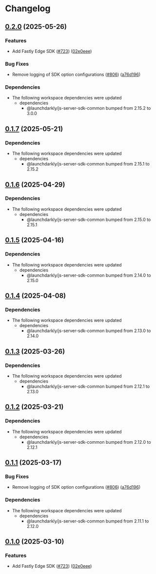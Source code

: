 # Changelog

## [0.2.0](https://github.com/nosnibor89/ld-sdk-criss-js-core/compare/fastly-server-sdk-v0.1.7...fastly-server-sdk-v0.2.0) (2025-05-26)


### Features

* Add Fastly Edge SDK ([#723](https://github.com/nosnibor89/ld-sdk-criss-js-core/issues/723)) ([02e0eee](https://github.com/nosnibor89/ld-sdk-criss-js-core/commit/02e0eeea8678e66911eb28c5ccca59e4956a1457))


### Bug Fixes

* Remove logging of SDK option configurations ([#806](https://github.com/nosnibor89/ld-sdk-criss-js-core/issues/806)) ([a76d196](https://github.com/nosnibor89/ld-sdk-criss-js-core/commit/a76d19690a7ef5932c36bfc974affc0a192c2d4f))


### Dependencies

* The following workspace dependencies were updated
  * dependencies
    * @launchdarkly/js-server-sdk-common bumped from 2.15.2 to 3.0.0

## [0.1.7](https://github.com/launchdarkly/js-core/compare/fastly-server-sdk-v0.1.6...fastly-server-sdk-v0.1.7) (2025-05-21)


### Dependencies

* The following workspace dependencies were updated
  * dependencies
    * @launchdarkly/js-server-sdk-common bumped from 2.15.1 to 2.15.2

## [0.1.6](https://github.com/launchdarkly/js-core/compare/fastly-server-sdk-v0.1.5...fastly-server-sdk-v0.1.6) (2025-04-29)


### Dependencies

* The following workspace dependencies were updated
  * dependencies
    * @launchdarkly/js-server-sdk-common bumped from 2.15.0 to 2.15.1

## [0.1.5](https://github.com/launchdarkly/js-core/compare/fastly-server-sdk-v0.1.4...fastly-server-sdk-v0.1.5) (2025-04-16)


### Dependencies

* The following workspace dependencies were updated
  * dependencies
    * @launchdarkly/js-server-sdk-common bumped from 2.14.0 to 2.15.0

## [0.1.4](https://github.com/launchdarkly/js-core/compare/fastly-server-sdk-v0.1.3...fastly-server-sdk-v0.1.4) (2025-04-08)


### Dependencies

* The following workspace dependencies were updated
  * dependencies
    * @launchdarkly/js-server-sdk-common bumped from 2.13.0 to 2.14.0

## [0.1.3](https://github.com/launchdarkly/js-core/compare/fastly-server-sdk-v0.1.2...fastly-server-sdk-v0.1.3) (2025-03-26)


### Dependencies

* The following workspace dependencies were updated
  * dependencies
    * @launchdarkly/js-server-sdk-common bumped from 2.12.1 to 2.13.0

## [0.1.2](https://github.com/launchdarkly/js-core/compare/fastly-server-sdk-v0.1.1...fastly-server-sdk-v0.1.2) (2025-03-21)


### Dependencies

* The following workspace dependencies were updated
  * dependencies
    * @launchdarkly/js-server-sdk-common bumped from 2.12.0 to 2.12.1

## [0.1.1](https://github.com/launchdarkly/js-core/compare/fastly-server-sdk-v0.1.0...fastly-server-sdk-v0.1.1) (2025-03-17)


### Bug Fixes

* Remove logging of SDK option configurations ([#806](https://github.com/launchdarkly/js-core/issues/806)) ([a76d196](https://github.com/launchdarkly/js-core/commit/a76d19690a7ef5932c36bfc974affc0a192c2d4f))


### Dependencies

* The following workspace dependencies were updated
  * dependencies
    * @launchdarkly/js-server-sdk-common bumped from 2.11.1 to 2.12.0

## [0.1.0](https://github.com/launchdarkly/js-core/compare/fastly-server-sdk-v0.0.1...fastly-server-sdk-v0.1.0) (2025-03-10)


### Features

* Add Fastly Edge SDK ([#723](https://github.com/launchdarkly/js-core/issues/723)) ([02e0eee](https://github.com/launchdarkly/js-core/commit/02e0eeea8678e66911eb28c5ccca59e4956a1457))
